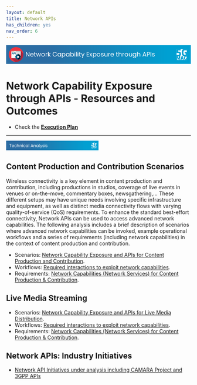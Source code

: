 ```yaml
---
layout: default
title: Network APIs
has_children: yes
nav_order: 6
---
```


<img src="../assets/images/Banner_API.png" /> 

# Network Capability Exposure through APIs - Resources and Outcomes

* Check the [**Execution Plan**](https://github.com/orgs/5G-MAG/projects/44/views/8)

---

<img src="../assets/images/Banner_TechAnalysis.png" width="50%" /> 

##  Content Production and Contribution Scenarios

Wireless connectivity is a key element in content production and contribution, including productions in studios, coverage of live events in venues or on-the-move, commentary boxes, newsgathering,... These different setups may have unique needs involving specific infrastructure and equipment, as well as distinct media connectivity flows with varying quality-of-service (QoS) requirements. To enhance the standard best-effort connectivity, Network APIs can be used to access advanced network capabilities. The following analysis includes a brief description of scenarios where advanced network capabilities can be invoked, example operational workflows and a series of requirements (including network capabilities) in the context of content production and contribution.

* Scenarios: [Network Capability Exposure and APIs for Content Production and Contribution](./Network_APIs/Content_Production/Production_Contribution_Scenarios.html).
* Workflows: [Required interactions to exploit network capabilities](./Network_APIs/Content_Production/Production_Contribution_Workflows.html).
* Requirements: [Network Capabilities (Network Services) for Content Production & Contribution](./pages/Network_APIs/Content_Production/Production_Contribution_Requirements.html).

## Live Media Streaming

* Scenarios: [Network Capability Exposure and APIs for Live Media Distribution](./Network_APIs/Live_Media_Distribution/Live_Media_Distribution.html).
* Workflows: [Required interactions to exploit network capabilities](./Network_APIs/Live_Media_Distribution/Live_Media_Distribution_Workflows.html).
* Requirements: [Network Capabilities (Network Services) for Content Production & Contribution](./Network_APIs/Live_Media_Distribution/Live_Media_Distribution_Requirements.html).

## Network APIs: Industry Initiatives
* [Network API Initiatives under analysis including CAMARA Project and 3GPP APIs](./Network_APIs/Network_API_Initiatives.html)
